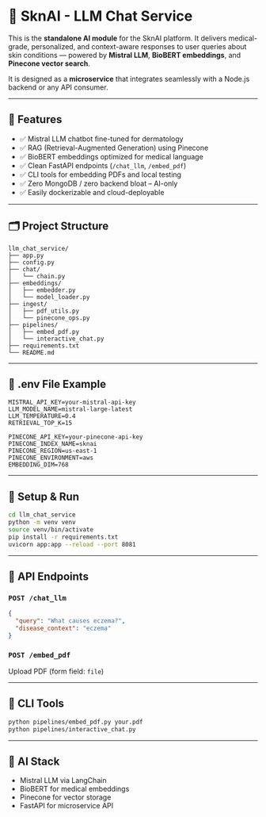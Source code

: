 # 🧠 SknAI - LLM Chat Service

This is the **standalone AI module** for the SknAI platform. It delivers medical-grade, personalized, and context-aware responses to user queries about skin conditions — powered by **Mistral LLM**, **BioBERT embeddings**, and **Pinecone vector search**.

It is designed as a **microservice** that integrates seamlessly with a Node.js backend or any API consumer.

---

## 🚀 Features

- ✅ Mistral LLM chatbot fine-tuned for dermatology
- ✅ RAG (Retrieval-Augmented Generation) using Pinecone
- ✅ BioBERT embeddings optimized for medical language
- ✅ Clean FastAPI endpoints (`/chat_llm`, `/embed_pdf`)
- ✅ CLI tools for embedding PDFs and local testing
- ✅ Zero MongoDB / zero backend bloat – AI-only
- ✅ Easily dockerizable and cloud-deployable

---

## 🗂 Project Structure

```
llm_chat_service/
├── app.py
├── config.py
├── chat/
│   └── chain.py
├── embeddings/
│   ├── embedder.py
│   └── model_loader.py
├── ingest/
│   ├── pdf_utils.py
│   └── pinecone_ops.py
├── pipelines/
│   ├── embed_pdf.py
│   └── interactive_chat.py
├── requirements.txt
└── README.md
```

---

## 🔐 .env File Example

```env
MISTRAL_API_KEY=your-mistral-api-key
LLM_MODEL_NAME=mistral-large-latest
LLM_TEMPERATURE=0.4
RETRIEVAL_TOP_K=15

PINECONE_API_KEY=your-pinecone-api-key
PINECONE_INDEX_NAME=sknai
PINECONE_REGION=us-east-1
PINECONE_ENVIRONMENT=aws
EMBEDDING_DIM=768
```

---

## 🔧 Setup & Run

```bash
cd llm_chat_service
python -m venv venv
source venv/bin/activate
pip install -r requirements.txt
uvicorn app:app --reload --port 8081
```

---

## 📡 API Endpoints

### `POST /chat_llm`

```json
{
  "query": "What causes eczema?",
  "disease_context": "eczema"
}
```

### `POST /embed_pdf`

Upload PDF (form field: `file`)

---

## 🧪 CLI Tools

```bash
python pipelines/embed_pdf.py your.pdf
python pipelines/interactive_chat.py
```

---

## 🧠 AI Stack

- Mistral LLM via LangChain
- BioBERT for medical embeddings
- Pinecone for vector storage
- FastAPI for microservice API